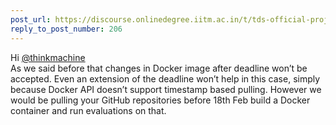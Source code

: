 ```yaml
---
post_url: https://discourse.onlinedegree.iitm.ac.in/t/tds-official-project1-discrepencies/171141/213
reply_to_post_number: 206
---
```

Hi [@thinkmachine](/u/thinkmachine)  
As we said before that changes in Docker image after deadline won’t be accepted. Even an extension of the deadline won’t help in this case, simply because Docker API doesn’t support timestamp based pulling. However we would be pulling your GitHub repositories before 18th Feb build a Docker container and run evaluations on that.